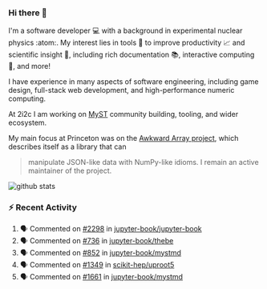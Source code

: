 ### Hi there 👋 

I'm a software developer 💻 with a background in experimental nuclear physics :atom:. My interest lies in tools :wrench: to improve productivity :chart_with_upwards_trend: and scientific insight :telescope:, including rich documentation 📚, interactive computing 🧮, and more! 

I have experience in many aspects of software engineering, including game design, full-stack web development, and high-performance numeric computing. 

At 2i2c I am working on [MyST](https://github.com/jupyter-book/mystmd) community building, tooling, and wider ecosystem. 

My main focus at Princeton was on the [Awkward Array project](awkward-array.org/), which describes itself as a library that can 
> manipulate JSON-like data with NumPy-like idioms. I remain an active maintainer of the project. 

![github stats](https://github-readme-stats.vercel.app/api?username=agoose77&show_icons=true&hide_rank=true&hide_title=true&bg_color=30,e76445,904e95&text_color=efe3ec&icon_color=efe3ec)
<!--
**agoose77/agoose77** is a ✨ _special_ ✨ repository because its `README.md` (this file) appears on your GitHub profile.

Here are some ideas to get you started:

- 🔭 I’m currently working on ...
- 🌱 I’m currently learning ...
- 👯 I’m looking to collaborate on ...
- 🤔 I’m looking for help with ...
- 💬 Ask me about ...
- 📫 How to reach me: ...
- 😄 Pronouns: ...
- ⚡ Fun fact: ...
-->

### :zap: Recent Activity

<!--START_SECTION:activity-->
1. 🗣 Commented on [#2298](https://github.com/jupyter-book/jupyter-book/pull/2298#issuecomment-2592238267) in [jupyter-book/jupyter-book](https://github.com/jupyter-book/jupyter-book)
2. 🗣 Commented on [#736](https://github.com/jupyter-book/thebe/issues/736#issuecomment-2592205188) in [jupyter-book/thebe](https://github.com/jupyter-book/thebe)
3. 🗣 Commented on [#852](https://github.com/jupyter-book/mystmd/issues/852#issuecomment-2592195473) in [jupyter-book/mystmd](https://github.com/jupyter-book/mystmd)
4. 🗣 Commented on [#1349](https://github.com/scikit-hep/uproot5/issues/1349#issuecomment-2590242662) in [scikit-hep/uproot5](https://github.com/scikit-hep/uproot5)
5. 🗣 Commented on [#1661](https://github.com/jupyter-book/mystmd/pull/1661#issuecomment-2590008431) in [jupyter-book/mystmd](https://github.com/jupyter-book/mystmd)
<!--END_SECTION:activity-->
